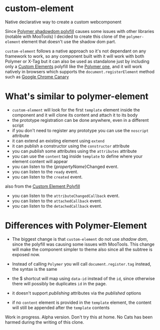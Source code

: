 custom-element
==============

Native declarative way to create a custom webcomponent

Since [Polymer shadowdom polyfill](https://github.com/Polymer/ShadowDOM) causes some issues with other libraries (notable with MooTools) I decided to create this clone of the `polymer-element` element that doesn't use the shadow dom part.

`custom-element` follows a native approach so it's not dependant on any framework to work, so any component built with it will work with both Polymer or X-Tag but it can also be used as standalone just by including only a [Custom Elements](http://w3c.github.io/webcomponents/spec/custom/) polyfill like the [Polymer one](https://github.com/Polymer/CustomElements), and it will work natively in browsers which supports the `document.registerElement` method such as [Google Chrome Canary](https://www.google.co.uk/intl/en/chrome/browser/canary.html)


What's similar to polymer-element
=================================
- `custom-element` will look for the first `template` element inside the component and it will clone its content and attach it to its body
- the prototype registration can be done anywhere, even in a different script
- if you don't need to register any prototype you can use the `noscript` attribute
- it can extend an existing element using `extend`
- it can publish a constructor using the `constructor` attribute
- you can _publish_ some attributes using the `attributes` attribute
- you can use the `content` tag inside `template` to define where your element content will appear
- you can listen to the {_propertyName_}Changed event.
- you can listen to the `ready` event.
- you can listen to the `created` event.

also from the [Custom Element Polyfill](https://github.com/Polymer/CustomElements)
- you can listen to the `attributeChangedCallback` event.
- you can listen to the `attachedCallback` event.
- you can listen to the `detachedCallback` event.

Differences with Polymer-Element
================================
- The biggest change is that `custom-element` do not use _shadow dom_, since the polyfill was causing some issues with MooTools.
This change will make the component simpler to theme also since all the subtree is exposed now.

- Instead of calling `Polymer` you will call `document.register.tag` instead, the syntax is the same

- the $ shortcut will map using `data-id` instead of the `id`, since otherwise there will possibly be duplicates `id` in the page.

- it doesn't support _publishing_ attributes via the _published_ options
- if no `content` element is provided in the `template` element, the content will still be appended after the `template` contents

Work in progress. Alpha version. Don't try this at home. No Cats has been harmed during the writing of this clone.
